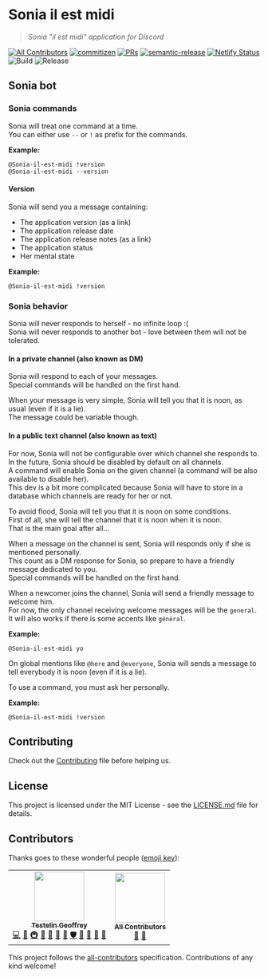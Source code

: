 # Sonia il est midi

> *Sonia "il est midi" application for Discord*

[![All Contributors](https://img.shields.io/badge/all_contributors-1-orange.svg?style=flat-square)](#contributors)
[![commitizen](https://img.shields.io/badge/commitizen-friendly-brightgreen.svg?style=flat-square)](http://commitizen.github.io/cz-cli/)
[![PRs](https://img.shields.io/badge/PRs-welcome-brightgreen.svg?style=flat-square)]()
[![semantic-release](https://img.shields.io/badge/%20%20%F0%9F%93%A6%F0%9F%9A%80-semantic--release-e10079.svg?style=flat-square)](https://github.com/semantic-release/semantic-release)
[![Netlify Status](https://api.netlify.com/api/v1/badges/474fece6-33b0-4472-8c2f-25cbb4493ecb/deploy-status)](https://app.netlify.com/sites/dark-heresy/deploys)
![Build](https://github.com/Sonia-corporation/il-est-midi-discord/workflows/Build/badge.svg?branch=master&style=flat-square)
![Release](https://github.com/Sonia-corporation/il-est-midi-discord/workflows/Release/badge.svg?branch=master&style=flat-square)

## Sonia bot

### Sonia commands

Sonia will treat one command at a time.  
You can either use `--` or `!` as prefix for the commands.

__Example:__

`@Sonia-il-est-midi !version`  
`@Sonia-il-est-midi --version`  

#### Version

Sonia will send you a message containing:

- The application version (as a link)
- The application release date
- The application release notes (as a link)
- The application status
- Her mental state

__Example:__

`@Sonia-il-est-midi !version`

### Sonia behavior

Sonia will never responds to herself - no infinite loop :(  
Sonia will never responds to another bot - love between them will not be tolerated.

#### In a private channel (also known as DM)

Sonia will respond to each of your messages.  
Special commands will be handled on the first hand.  

When your message is very simple, Sonia will tell you that it is noon, as usual (even if it is a lie).  
The message could be variable though.

#### In a public text channel (also known as text)

For now, Sonia will not be configurable over which channel she responds to.  
In the future, Sonia should be disabled by default on all channels.  
A command will enable Sonia on the given channel (a command will be also available to disable her).  
This dev is a bit more complicated because Sonia will have to store in a database which channels are ready for her or not.

To avoid flood, Sonia will tell you that it is noon on some conditions.  
First of all, she will tell the channel that it is noon when it is noon.  
That is the main goal after all...

When a message on the channel is sent, Sonia will responds only if she is mentioned personally.  
This count as a DM response for Sonia, so prepare to have a friendly message dedicated to you.  
Special commands will be handled on the first hand.  

When a newcomer joins the channel, Sonia will send a friendly message to welcome him.  
For now, the only channel receiving welcome messages will be the `general`.  
It will also works if there is some accents like `général`.  

__Example:__  

`@Sonia-il-est-midi yo`

On global mentions like `@here` and `@everyone`, Sonia will sends a message to tell everybody it is noon (even if it is a lie).

To use a command, you must ask her personally.

__Example:__

`@Sonia-il-est-midi !version`

## Contributing

Check out the [Contributing](CONTRIBUTING.md) file before helping us.

## License

This project is licensed under the MIT License - see the [LICENSE.md](LICENSE.md) file for details.

## Contributors 

Thanks goes to these wonderful people ([emoji key](https://github.com/kentcdodds/all-contributors#emoji-key)):

<!-- ALL-CONTRIBUTORS-LIST:START - Do not remove or modify this section -->
<!-- prettier-ignore-start -->
<!-- markdownlint-disable -->
<table>
  <tr>
    <td align="center"><a href="http://www.geoffreytestelin.com/"><img src="https://avatars2.githubusercontent.com/u/10194542?s=460&v=4" width="100px;" alt=""/><br /><sub><b>Testelin Geoffrey</b></sub></a><br /><a href="https://github.com/Sonia-corporation/il-est-midi-discord/commits?author=C0ZEN" title="Code">💻</a> <a href="#design-C0ZEN" title="Design">🎨</a> <a href="#infra-C0ZEN" title="Infrastructure (Hosting, Build-Tools, etc)">🚇</a> <a href="#ideas-C0ZEN" title="Ideas, Planning, & Feedback">🤔</a> <a href="#blog-C0ZEN" title="Blogposts">📝</a> <a href="https://github.com/Sonia-corporation/il-est-midi-discord/commits?author=C0ZEN" title="Documentation">📖</a> <a href="#tool-C0ZEN" title="Tools">🔧</a> <a href="#security-C0ZEN" title="Security">🛡️</a> <a href="https://github.com/Sonia-corporation/il-est-midi-discord/pulls?q=is%3Apr+reviewed-by%3AC0ZEN" title="Reviewed Pull Requests">👀</a> <a href="#question-C0ZEN" title="Answering Questions">💬</a> <a href="#maintenance-C0ZEN" title="Maintenance">🚧</a> <a href="https://github.com/Sonia-corporation/il-est-midi-discord/issues?q=author%3AC0ZEN" title="Bug reports">🐛</a></td>
    <td align="center"><a href="https://allcontributors.org"><img src="https://avatars1.githubusercontent.com/u/46410174?v=4" width="100px;" alt=""/><br /><sub><b>All Contributors</b></sub></a><br /><a href="#tool-all-contributors" title="Tools">🔧</a> <a href="https://github.com/Sonia-corporation/il-est-midi-discord/commits?author=all-contributors" title="Documentation">📖</a></td>
  </tr>
</table>

<!-- markdownlint-enable -->
<!-- prettier-ignore-end -->
<!-- ALL-CONTRIBUTORS-LIST:END -->

This project follows the [all-contributors](https://github.com/kentcdodds/all-contributors) specification. Contributions of any kind welcome!

